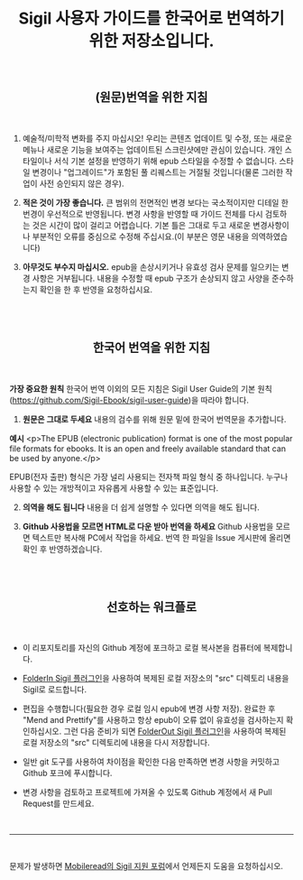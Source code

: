 # <center>Sigil 사용자 가이드를 한국어로 번역하기 위한 저장소입니다.</center>
<br/>

## <center>(원문)번역을 위한 지침</center>

<br/>

1. 예술적/미학적 변화를 주지 마십시오! 우리는 콘텐츠 업데이트 및 수정, 또는 새로운 메뉴나 새로운 기능을 보여주는 업데이트된 스크린샷에만 관심이 있습니다. 개인 스타일이나 서식 기본 설정을 반영하기 위해 epub 스타일을 수정할 수 없습니다. 스타일 변경이나 "업그레이드"가 포함된 풀 리퀘스트는 거절될 것입니다(물론 그러한 작업이 사전 승인되지 않은 경우).


2. __적은 것이 가장 좋습니다.__ 큰 범위의 전면적인 변경 보다는 국소적이지만 디테일 한 번경이 우선적으로 반영됩니다. 변경 사항을 반영할 때 가이드 전체를 다시 검토하는 것은 시간이 많이 걸리고 어렵습니다. 기본 틀은 그대로 두고 새로운 변경사항이나 부분적인 오류를 중심으로 수정해 주십시요.(이 부분은 영문 내용을 의역하였습니다)

3. __아무것도 부수지 마십시오.__ epub을 손상시키거나 유효성 검사 문제를 일으키는 변경 사항은 거부됩니다. 내용을 수정할 때 epub 구조가 손상되지 않고 사양을 준수하는지 확인을 한 후 반영을 요청하십시요.

<br/>
<br/>

## <center>한국어 번역을 위한 지침</center>

<br/>

__가장 중요한 원칙__ 한국어 번역 이외의 모든 지침은 Sigil User Guide의 기본 원칙(https://github.com/Sigil-Ebook/sigil-user-guide)을 따라야 합니다.

1. __원문은 그대로 두세요__ 내용의 검수를 위해 원문 밑에 한국어 번역문을 추가합니다.

__예시__
  &lt;p&gt;The EPUB (electronic publication) format is one of the most popular file formats for ebooks. It is an open and freely available standard that can be used by anyone.&lt;/p&gt;

  <p>EPUB(전자 출판) 형식은 가장 널리 사용되는 전자책 파일 형식 중 하나입니다. 누구나 사용할 수 있는 개방적이고 자유롭게 사용할 수 있는 표준입니다.</p>

2. __의역을 해도 됩니다__ 내용을 더 쉽게 설명할 수 있다면 의역을 해도 됩니다. 

3. __Github 사용법을 모르면 HTML로 다운 받아 번역을 하세요__ Github 사용법을 모르면 텍스트만 복사해 PC에서 작업을 하세요. 번역 한 파일을 Issue 게시판에 올리면 확인 후 반영하겠습니다.
<br/>
<br/>

## <center>선호하는 워크플로</center>

<br/>

- 이 리포지토리를 자신의 Github 계정에 포크하고 로컬 복사본을 컴퓨터에 복제합니다.

- [FolderIn Sigil 플러그인](https://www.mobileread.com/forums/showthread.php?t=293649)을 사용하여 복제된 로컬 저장소의 "src" 디렉토리 내용을 Sigil로 로드합니다.

- 편집을 수행합니다(필요한 경우 로컬 임시 epub에 변경 사항 저장). 완료한 후 "Mend and Prettify"를 사용하고 항상 epub이 오류 없이 유효성을 검사하는지 확인하십시오. 그런 다음 준비가 되면 [FolderOut Sigil 플러그인](https://www.mobileread.com/forums/showthread.php?t=293649)을 사용하여 복제된 로컬 저장소의 "src" 디렉토리에 내용을 다시 저장합니다.

- 일반 git 도구를 사용하여 차이점을 확인한 다음 만족하면 변경 사항을 커밋하고 Github 포크에 푸시합니다.

- 변경 사항을 검토하고 프로젝트에 가져올 수 있도록 Github 계정에서 새 Pull Request를 만드세요.

<br/>

----

<br/>

문제가 발생하면 [Mobileread의 Sigil 지원 포럼](https://www.mobileread.com/forums/forumdisplay.php?f=203)에서 언제든지 도움을 요청하십시오.

